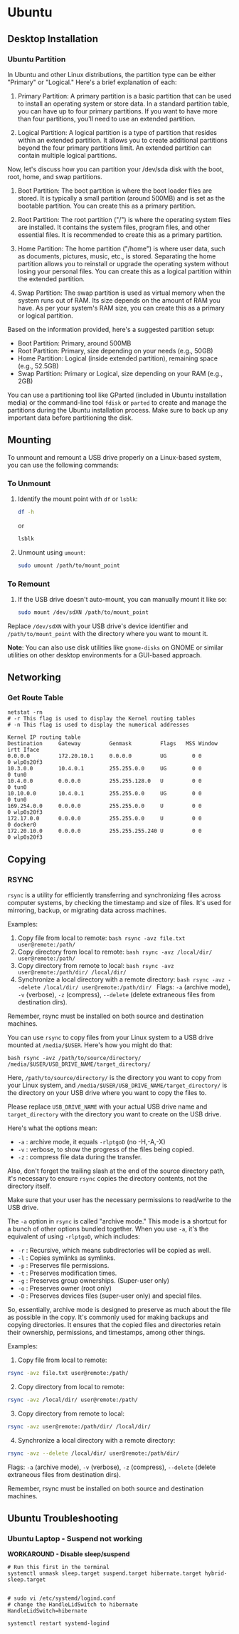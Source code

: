 # Ubuntu 

## Desktop Installation


### Ubuntu Partition 
In Ubuntu and other Linux distributions, the partition type can be either "Primary" or "Logical." Here's a brief explanation of each:

1. Primary Partition: A primary partition is a basic partition that can be used to install an operating system or store data. In a standard partition table, you can have up to four primary partitions. If you want to have more than four partitions, you'll need to use an extended partition.

2. Logical Partition: A logical partition is a type of partition that resides within an extended partition. It allows you to create additional partitions beyond the four primary partitions limit. An extended partition can contain multiple logical partitions.

Now, let's discuss how you can partition your /dev/sda disk with the boot, root, home, and swap partitions.

1. Boot Partition: The boot partition is where the boot loader files are stored. It is typically a small partition (around 500MB) and is set as the bootable partition. You can create this as a primary partition.

2. Root Partition: The root partition ("/") is where the operating system files are installed. It contains the system files, program files, and other essential files. It is recommended to create this as a primary partition.

3. Home Partition: The home partition ("/home") is where user data, such as documents, pictures, music, etc., is stored. Separating the home partition allows you to reinstall or upgrade the operating system without losing your personal files. You can create this as a logical partition within the extended partition.

4. Swap Partition: The swap partition is used as virtual memory when the system runs out of RAM. Its size depends on the amount of RAM you have. As per your system's RAM size, you can create this as a primary or logical partition.

Based on the information provided, here's a suggested partition setup:

- Boot Partition: Primary, around 500MB
- Root Partition: Primary, size depending on your needs (e.g., 50GB)
- Home Partition: Logical (inside extended partition), remaining space (e.g., 52.5GB)
- Swap Partition: Primary or Logical, size depending on your RAM (e.g., 2GB)

You can use a partitioning tool like GParted (included in Ubuntu installation media) or the command-line tool `fdisk` or `parted` to create and manage the partitions during the Ubuntu installation process. Make sure to back up any important data before partitioning the disk.


## Mounting

To unmount and remount a USB drive properly on a Linux-based system, you can use the following commands:

### To Unmount
1. Identify the mount point with `df` or `lsblk`:
    ```bash
    df -h
    ```
    or
    ```bash
    lsblk
    ```
2. Unmount using `umount`:
    ```bash
    sudo umount /path/to/mount_point
    ```
### To Remount
1. If the USB drive doesn't auto-mount, you can manually mount it like so:
    ```bash
    sudo mount /dev/sdXN /path/to/mount_point
    ```
Replace `/dev/sdXN` with your USB drive's device identifier and `/path/to/mount_point` with the directory where you want to mount it.

**Note**: You can also use disk utilities like `gnome-disks` on GNOME or similar utilities on other desktop environments for a GUI-based approach.
## Networking

### Get Route Table

```
netstat -rn 
# -r This flag is used to display the Kernel routing tables
# -n This flag is used to display the numerical addresses

Kernel IP routing table
Destination     Gateway         Genmask         Flags   MSS Window  irtt Iface
0.0.0.0         172.20.10.1     0.0.0.0         UG        0 0          0 wlp0s20f3
10.3.0.0        10.4.0.1        255.255.0.0     UG        0 0          0 tun0
10.4.0.0        0.0.0.0         255.255.128.0   U         0 0          0 tun0
10.10.0.0       10.4.0.1        255.255.0.0     UG        0 0          0 tun0
169.254.0.0     0.0.0.0         255.255.0.0     U         0 0          0 wlp0s20f3
172.17.0.0      0.0.0.0         255.255.0.0     U         0 0          0 docker0
172.20.10.0     0.0.0.0         255.255.255.240 U         0 0          0 wlp0s20f3

```


## Copying 

### RSYNC

`rsync` is a utility for efficiently transferring and synchronizing files across computer systems, by checking the timestamp and size of files. It's used for mirroring, backup, or migrating data across machines.

Examples:

1. Copy file from local to remote:
``bash
rsync -avz file.txt user@remote:/path/
``
2. Copy directory from local to remote:
``bash
rsync -avz /local/dir/ user@remote:/path/
``
3. Copy directory from remote to local:
``bash
rsync -avz user@remote:/path/dir/ /local/dir/
``
4. Synchronize a local directory with a remote directory:
``bash
rsync -avz --delete /local/dir/ user@remote:/path/dir/
``
Flags: `-a` (archive mode), `-v` (verbose), `-z` (compress), `--delete` (delete extraneous files from destination dirs).

Remember, rsync must be installed on both source and destination machines.


You can use `rsync` to copy files from your Linux system to a USB drive mounted at `/media/$USER`. Here's how you might do that:

``bash
rsync -avz /path/to/source/directory/ /media/$USER/USB_DRIVE_NAME/target_directory/
``

Here, `/path/to/source/directory/` is the directory you want to copy from your Linux system, and `/media/$USER/USB_DRIVE_NAME/target_directory/` is the directory on your USB drive where you want to copy the files to.

Please replace `USB_DRIVE_NAME` with your actual USB drive name and `target_directory` with the directory you want to create on the USB drive.

Here's what the options mean:

- `-a` : archive mode, it equals `-rlptgoD` (no -H,-A,-X)
- `-v` : verbose, to show the progress of the files being copied.
- `-z` : compress file data during the transfer.

Also, don't forget the trailing slash at the end of the source directory path, it's necessary to ensure `rsync` copies the directory contents, not the directory itself.

Make sure that your user has the necessary permissions to read/write to the USB drive.

The `-a` option in `rsync` is called "archive mode." This mode is a shortcut for a bunch of other options bundled together. When you use `-a`, it's the equivalent of using `-rlptgoD`, which includes:

- `-r` : Recursive, which means subdirectories will be copied as well.
- `-l` : Copies symlinks as symlinks.
- `-p` : Preserves file permissions.
- `-t` : Preserves modification times.
- `-g` : Preserves group ownerships. (Super-user only)
- `-o` : Preserves owner (root only)
- `-D` : Preserves devices files (super-user only) and special files.

So, essentially, archive mode is designed to preserve as much about the file as possible in the copy. It's commonly used for making backups and copying directories. It ensures that the copied files and directories retain their ownership, permissions, and timestamps, among other things.


Examples:

1. Copy file from local to remote:
```bash
rsync -avz file.txt user@remote:/path/
```
2. Copy directory from local to remote:
```bash
rsync -avz /local/dir/ user@remote:/path/
```
3. Copy directory from remote to local:
```bash
rsync -avz user@remote:/path/dir/ /local/dir/
```
4. Synchronize a local directory with a remote directory:
```bash
rsync -avz --delete /local/dir/ user@remote:/path/dir/
```
Flags: `-a` (archive mode), `-v` (verbose), `-z` (compress), `--delete` (delete extraneous files from destination dirs).

Remember, rsync must be installed on both source and destination machines.



## Ubuntu Troubleshooting


### Ubuntu Laptop - Suspend not working

**WORKAROUND - Disable sleep/suspend**

```
# Run this first in the terminal
systemctl unmask sleep.target suspend.target hibernate.target hybrid-sleep.target


# sudo vi /etc/systemd/logind.conf
# change the HandleLidSwitch to hibernate
HandleLidSwitch=hibernate 

systemctl restart systemd-logind
```

